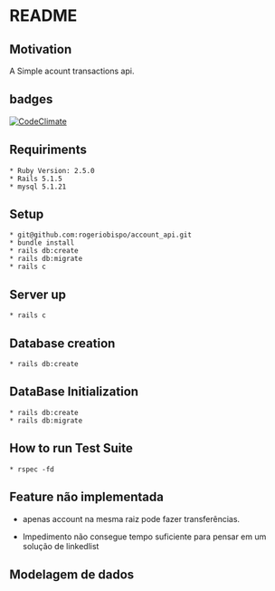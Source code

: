 # README

## Motivation
  A Simple acount transactions api.

## badges
  [![CodeClimate](https://api.codeclimate.com/v1/badges/2945d5d7e3e4d3ad2044/maintainability)](https://codeclimate.com/github/rogeriobispo/account_api/maintainability)

## Requiriments
    * Ruby Version: 2.5.0
    * Rails 5.1.5
    * mysql 5.1.21


## Setup
    * git@github.com:rogeriobispo/account_api.git
    * bundle install
    * rails db:create
    * rails db:migrate
    * rails c

## Server up
    * rails c

## Database creation
    * rails db:create

## DataBase Initialization
    * rails db:create
    * rails db:migrate

## How to run Test Suite
    * rspec -fd


## Feature não implementada
  * apenas account na mesma raiz pode fazer transferências.

  * Impedimento
    não consegue tempo suficiente para pensar em um solução de linkedlist

## Modelagem de dados

